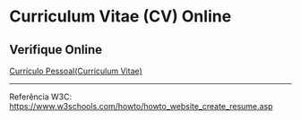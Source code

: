 
<h1>Curriculum Vitae (CV) Online</h1>

<h2>Verifique Online</h2>
<a href="https://viictorwebtech.github.io/curriculum-vitae/" target="_blank" title="Curriculum Vitae de Victor Guerreiro">Currículo Pessoal(Curriculum Vitae)</a>


 
***
Referência W3C: https://www.w3schools.com/howto/howto_website_create_resume.asp
